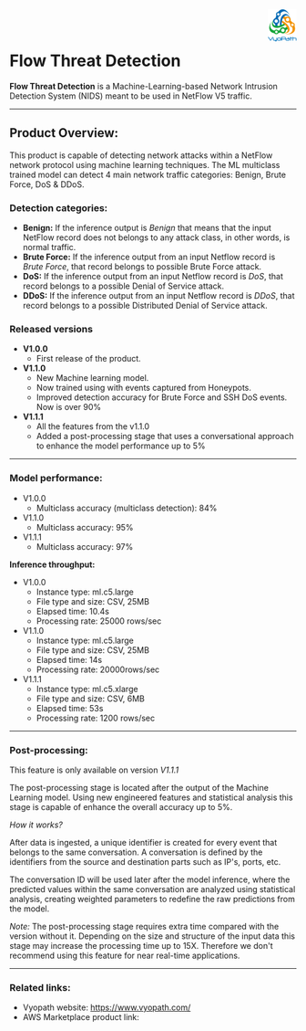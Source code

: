 <img align="right" width="50"  src="./images/vyopath-logo.png">
<br />
<br />

# Flow Threat Detection

**Flow Threat Detection** is a Machine-Learning-based Network Intrusion Detection System (NIDS) meant to be used in NetFlow V5 traffic.

---

## Product Overview: 
This product is capable of detecting network attacks within a NetFlow network protocol using machine learning techniques. The ML multiclass trained model can detect 4 main network traffic categories: Benign, Brute Force, DoS & DDoS.

### Detection categories:
- **Benign:** If the inference output is *Benign* that means that the input NetFlow record does not belongs to any attack class, in other words, is normal traffic.
- **Brute Force:** If the inference output from an input Netflow record is *Brute Force*, that record belongs to possible Brute Force attack.
- **DoS:** If the inference output from an input Netflow record is *DoS*, that record belongs to a possible Denial of Service attack.
- **DDoS:** If the inference output from an input Netflow record is *DDoS*, that record belongs to a possible Distributed Denial of Service attack.

### Released versions

- **V1.0.0**
  - First release of the product.
- **V1.1.0**
  - New Machine learning model.
  - Now trained using with events captured from Honeypots.
  - Improved detection accuracy for Brute Force and SSH DoS events. Now is over 90%
- **V1.1.1**
  - All the features from the v1.1.0
  - Added a post-processing stage that uses a conversational approach to enhance the model performance up to 5%

---

### Model performance:

- V1.0.0
  -  Multiclass accuracy (multiclass detection): 84%
- V1.1.0
  - Multiclass accuracy: 95%
- V1.1.1
  - Multiclass accuracy: 97%

**Inference throughput:**
- V1.0.0
   - Instance type: ml.c5.large
   - File type and size: CSV, 25MB
   - Elapsed time: 10.4s
   - Processing rate: 25000 rows/sec
- V1.1.0
   - Instance type: ml.c5.large
   - File type and size: CSV, 25MB
   - Elapsed time: 14s
   - Processing rate: 20000rows/sec
- V1.1.1
   - Instance type: ml.c5.xlarge
   - File type and size: CSV, 6MB
   - Elapsed time: 53s
   - Processing rate: 1200 rows/sec
---

### Post-processing:

This feature is only available on version *V1.1.1*

The post-processing stage is located after the output of the Machine Learning model. Using new engineered features and statistical analysis this stage is capable of enhance the overall accuracy up to 5%.

*How it works?*

After data is ingested, a unique identifier is created for every event that belongs to the same conversation. A conversation is defined by the identifiers from the source and destination parts such as IP's, ports, etc.

The conversation ID will be used later after the model inference, where the predicted values within the same conversation are analyzed using statistical analysis, creating weighted parameters to redefine the raw predictions from the model.



*Note:* The post-processing stage requires extra time compared with the version without it. Depending on the size and structure of the input data this stage may increase the processing time up to 15X. Therefore we don't recommend using this feature for near real-time applications.

--- 

### Related links: 
- Vyopath website: https://www.vyopath.com/
- AWS Marketplace product link: 